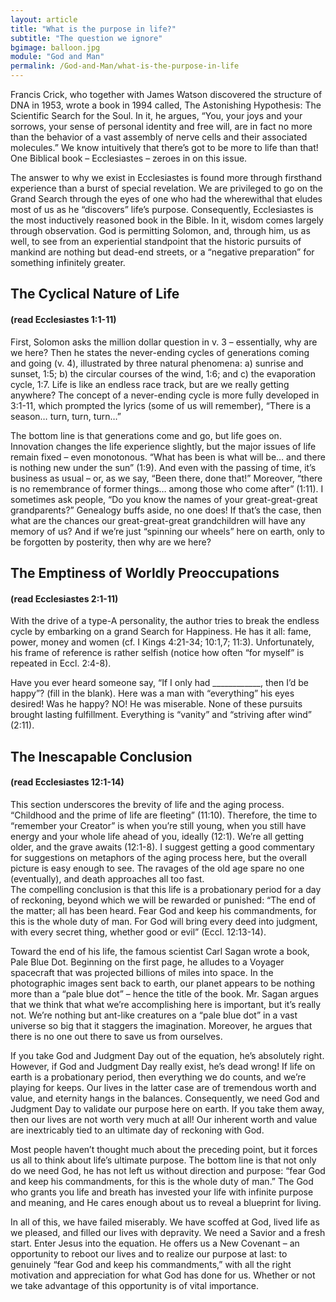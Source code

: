 ```yaml
---
layout: article
title: "What is the purpose in life?"
subtitle: "The question we ignore"
bgimage: balloon.jpg
module: "God and Man"
permalink: /God-and-Man/what-is-the-purpose-in-life
---
```


Francis Crick, who together with James Watson discovered the structure of DNA in 1953, wrote a book in 1994 called, The Astonishing Hypothesis: The Scientific Search for the Soul. In it, he argues, “You, your joys and your sorrows, your sense of personal identity and free will, are in fact no more than the behavior of a vast assembly of nerve cells and their associated molecules.” We know intuitively that there’s got to be more to life than that! One Biblical book – Ecclesiastes – zeroes in on this issue.
 
The answer to why we exist in Ecclesiastes is found more through firsthand experience than a burst of special revelation. We are privileged to go on the Grand Search through the eyes of one who had the wherewithal that eludes most of us as he “discovers” life’s purpose. Consequently, Ecclesiastes is the most inductively reasoned book in the Bible. In it, wisdom comes largely through observation. God is permitting Solomon, and, through him, us as well, to see from an experiential standpoint that the historic pursuits of mankind are nothing but dead-end streets, or a “negative preparation” for something infinitely greater.
 
## The Cyclical Nature of Life 

#### (read Ecclesiastes 1:1-11)
First, Solomon asks the million dollar question in v. 3 – essentially, why are we here?  Then he states the never-ending cycles of generations coming and going (v. 4), illustrated by three natural phenomena: a) sunrise and sunset, 1:5; b) the circular courses of the wind, 1:6; and c) the evaporation cycle, 1:7. Life is like an endless race track, but are we really getting anywhere? The concept of a never-ending cycle is more fully developed in 3:1-11, which prompted the lyrics (some of us will remember), “There is a season… turn, turn, turn…”
 
The bottom line is that generations come and go, but life goes on. Innovation changes the life experience slightly, but the major issues of life remain fixed – even monotonous. “What has been is what will be… and there is nothing new under the sun” (1:9). And even with the passing of time, it’s business as usual – or, as we say, “Been there, done that!” Moreover, “there is no remembrance of former things… among those who come after” (1:11). I sometimes ask people, “Do you know the names of your great-great-great grandparents?” Genealogy buffs aside, no one does!  If that’s the case, then what are the chances our great-great-great grandchildren will have any memory of us?  And if we’re just “spinning our wheels” here on earth, only to be forgotten by posterity, then why are we here?  
 
## The Emptiness of Worldly Preoccupations 

#### (read Ecclesiastes 2:1-11)
With the drive of a type-A personality, the author tries to break the endless cycle by embarking on a grand Search for Happiness. He has it all: fame, power, money and women (cf. I Kings 4:21-34; 10:1,7; 11:3). Unfortunately, his frame of reference is rather selfish (notice how often “for myself” is repeated in Eccl. 2:4-8).
 
Have you ever heard someone say, “If I only had ____________, then I’d be happy”? (fill in the blank). Here was a man with “everything” his eyes desired! Was he happy? NO! He was miserable. None of these pursuits brought lasting fulfillment. Everything is “vanity” and “striving after wind” (2:11).
 
## The Inescapable Conclusion 

#### (read Ecclesiastes 12:1-14)
This section underscores the brevity of life and the aging process.  “Childhood and the prime of life are fleeting” (11:10). Therefore, the time to “remember your Creator” is when you’re still young, when you still have energy and your whole life ahead of you, ideally (12:1). We’re all getting older, and the grave awaits (12:1-8). I suggest getting a good commentary for suggestions on metaphors of the aging process here, but the overall picture is easy enough to see. The ravages of the old age spare no one (eventually), and death approaches all too fast.  
The compelling conclusion is that this life is a probationary period for a day of reckoning, beyond which we will be rewarded or punished: “The end of the matter; all has been heard. Fear God and keep his commandments, for this is the whole duty of man. For God will bring every deed into judgment, with every secret thing, whether good or evil” (Eccl. 12:13-14).
 
Toward the end of his life, the famous scientist Carl Sagan wrote a book, Pale Blue Dot. Beginning on the first page, he alludes to a Voyager spacecraft that was projected billions of miles into space. In the photographic images sent back to earth, our planet appears to be nothing more than a “pale blue dot” – hence the title of the book. Mr. Sagan argues that we think that what we’re accomplishing here is important, but it’s really not. We’re nothing but ant-like creatures on a “pale blue dot” in a vast universe so big that it staggers the imagination. Moreover, he argues that there is no one out there to save us from ourselves.
 
If you take God and Judgment Day out of the equation, he’s absolutely right. However, if God and Judgment Day really exist, he’s dead wrong! If life on earth is a probationary period, then everything we do counts, and we’re playing for keeps. Our lives in the latter case are of tremendous worth and value, and eternity hangs in the balances. Consequently, we need God and Judgment Day to validate our purpose here on earth. If you take them away, then our lives are not worth very much at all! Our inherent worth and value are inextricably tied to an ultimate day of reckoning with God.
 
Most people haven’t thought much about the preceding point, but it forces us all to think about life’s ultimate purpose. The bottom line is that not only do we need God, he has not left us without direction and purpose: “fear God and keep his commandments, for this is the whole duty of man.”  The God who grants you life and breath has invested your life with infinite purpose and meaning, and He cares enough about us to reveal a blueprint for living.
 
In all of this, we have failed miserably. We have scoffed at God, lived life as we pleased, and filled our lives with depravity. We need a Savior and a fresh start. Enter Jesus into the equation. He offers us a New Covenant – an opportunity to reboot our lives and to realize our purpose at last: to genuinely “fear God and keep his commandments,” with all the right motivation and appreciation for what God has done for us. Whether or not we take advantage of this opportunity is of vital importance.